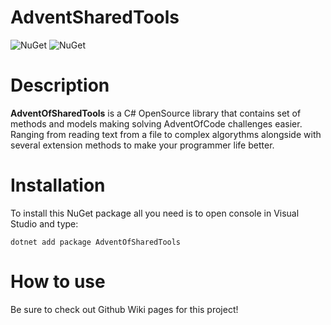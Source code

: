 # AdventSharedTools

![NuGet](https://img.shields.io/nuget/v/AdventOfSharedTools)
![NuGet](https://img.shields.io/nuget/dt/AdventOfSharedTools)

# Description

**AdventOfSharedTools** is a C# OpenSource library that contains set of methods and models making solving AdventOfCode challenges easier.
Ranging from reading text from a file to complex algorythms alongside with several extension methods to make your programmer life better.

# Installation

To install this NuGet package all you need is to open console in Visual Studio and type:

```
dotnet add package AdventOfSharedTools
```
# How to use
Be sure to check out Github Wiki pages for this project!
